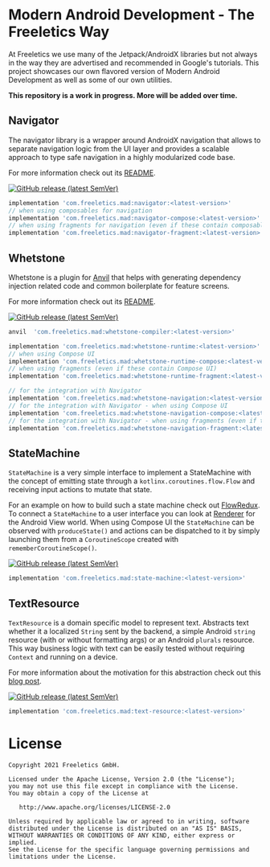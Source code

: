 # Modern Android Development - The Freeletics Way

At Freeletics we use many of the Jetpack/AndroidX libraries but not always in the way 
they are advertised and recommended in Google's tutorials.
This project showcases our own flavored version of Modern Android Development
as well as some of our own utilities.

**This repository is a work in progress. More will be added over time.**


## Navigator

The navigator library is a wrapper around AndroidX navigation that allows to separate navigation
logic from the UI layer and provides a scalable approach to type safe navigation in a highly
modularized code base.

For more information check out its [README][4].

[![GitHub release (latest SemVer)](https://img.shields.io/github/v/release/freeletics/mad?logo=github&sort=semver)](https://github.com/freeletics/mad/releases)

```groovy
implementation 'com.freeletics.mad:navigator:<latest-version>'
// when using composables for navigation
implementation 'com.freeletics.mad:navigator-compose:<latest-version>'
// when using fragments for navigation (even if these contain composables)
implementation 'com.freeletics.mad:navigator-fragment:<latest-version>'
```


## Whetstone

Whetstone is a plugin for [Anvil][5] that helps with
generating dependency injection related code and common boilerplate for feature screens.

For more information check out its [README][6].

[![GitHub release (latest SemVer)](https://img.shields.io/github/v/release/freeletics/mad?logo=github&sort=semver)](https://github.com/freeletics/mad/releases)

```groovy
anvil  'com.freeletics.mad:whetstone-compiler:<latest-version>'

implementation 'com.freeletics.mad:whetstone-runtime:<latest-version>'
// when using Compose UI
implementation 'com.freeletics.mad:whetstone-runtime-compose:<latest-version>'
// when using fragments (even if these contain Compose UI)
implementation 'com.freeletics.mad:whetstone-runtime-fragment:<latest-version>'

// for the integration with Navigator
implementation 'com.freeletics.mad:whetstone-navigation:<latest-version>'
// for the integration with Navigator - when using Compose UI
implementation 'com.freeletics.mad:whetstone-navigation-compose:<latest-version>'
// for the integration with Navigator - when using fragments (even if these contain Compose UI)
implementation 'com.freeletics.mad:whetstone-navigation-fragment:<latest-version>'
```


## StateMachine

`StateMachine` is a very simple interface to implement a StateMachine with the concept of emitting
state through a `kotlinx.coroutines.flow.Flow` and receiving input actions to mutate that state.

For an example on how to build such a state machine check out [FlowRedux][2]. To connect a
`StateMachine` to a user interface you can look at [Renderer][3] for the Android View world.
When using Compose UI the `StateMachine` can be observed with `produceState()` and actions can be dispatched
to it by simply launching them from a `CoroutineScope` created with `rememberCoroutineScope()`.

[![GitHub release (latest SemVer)](https://img.shields.io/github/v/release/freeletics/mad?logo=github&sort=semver)](https://github.com/freeletics/mad/releases)

```groovy
implementation 'com.freeletics.mad:state-machine:<latest-version>'
```


## TextResource

`TextResource` is a domain specific model to represent text. Abstracts text
whether it a localized `String` sent by the backend, a simple Android `string`
resource (with or without formatting args) or an Android `plurals` resource.
This way business logic with text can be easily tested without requiring
`Context` and running on a device.

For more information about the motivation for this abstraction check out this
[blog post][1].

[![GitHub release (latest SemVer)](https://img.shields.io/github/v/release/freeletics/mad?logo=github&sort=semver)](https://github.com/freeletics/mad/releases)

```groovy
implementation 'com.freeletics.mad:text-resource:<latest-version>'
```


# License

```
Copyright 2021 Freeletics GmbH.

Licensed under the Apache License, Version 2.0 (the "License");
you may not use this file except in compliance with the License.
You may obtain a copy of the License at

   http://www.apache.org/licenses/LICENSE-2.0

Unless required by applicable law or agreed to in writing, software
distributed under the License is distributed on an "AS IS" BASIS,
WITHOUT WARRANTIES OR CONDITIONS OF ANY KIND, either express or implied.
See the License for the specific language governing permissions and
limitations under the License.
```

  [1]: https://freeletics.engineering/2021/01/22/abstraction-text-resource.html
  [2]: https://freeletics.github.io/FlowRedux/dsl/
  [3]: https://github.com/gabrielittner/renderer
  [4]: navigator/README.md
  [5]: https://github.com/square/anvil
  [6]: whetstone/README.md
